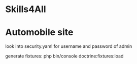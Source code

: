# Skills4All
# Automobile site
look into security.yaml for username and password of admin

generate fixtures: php bin/console doctrine:fixtures:load
